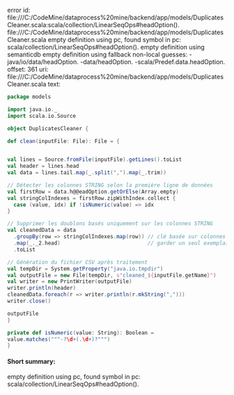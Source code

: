 error id: file:///C:/CodeMine/dataprocess%20mine/backend/app/models/DuplicatesCleaner.scala:scala/collection/LinearSeqOps#headOption().
file:///C:/CodeMine/dataprocess%20mine/backend/app/models/DuplicatesCleaner.scala
empty definition using pc, found symbol in pc: scala/collection/LinearSeqOps#headOption().
empty definition using semanticdb
empty definition using fallback
non-local guesses:
	 -java/io/data/headOption.
	 -data/headOption.
	 -scala/Predef.data.headOption.
offset: 361
uri: file:///C:/CodeMine/dataprocess%20mine/backend/app/models/DuplicatesCleaner.scala
text:
```scala
package models

import java.io._
import scala.io.Source

object DuplicatesCleaner {

def clean(inputFile: File): File = {


val lines = Source.fromFile(inputFile).getLines().toList
val header = lines.head
val data = lines.tail.map(_.split(",").map(_.trim))

// Détecter les colonnes STRING selon la première ligne de données
val firstRow = data.h@@eadOption.getOrElse(Array.empty)
val stringColIndexes = firstRow.zipWithIndex.collect {
  case (value, idx) if !isNumeric(value) => idx
}

// Supprimer les doublons basés uniquement sur les colonnes STRING
val cleanedData = data
  .groupBy(row => stringColIndexes.map(row)) // clé basée sur colonnes STRING
  .map(_._2.head)                            // garder un seul exemplaire
  .toList

// Génération du fichier CSV après traitement
val tempDir = System.getProperty("java.io.tmpdir")
val outputFile = new File(tempDir, s"cleaned_${inputFile.getName}")
val writer = new PrintWriter(outputFile)
writer.println(header)
cleanedData.foreach(r => writer.println(r.mkString(",")))
writer.close()

outputFile
}

private def isNumeric(value: String): Boolean =
value.matches("""-?\d+(.\d+)?""")
}
```


#### Short summary: 

empty definition using pc, found symbol in pc: scala/collection/LinearSeqOps#headOption().